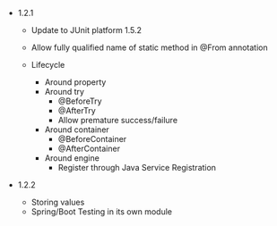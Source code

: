 - 1.2.1

  - Update to JUnit platform 1.5.2

  - Allow fully qualified name of static method in @From annotation

  - Lifecycle
    - Around property
    - Around try
      - @BeforeTry
      - @AfterTry      
      - Allow premature success/failure
    - Around container
      - @BeforeContainer
      - @AfterContainer
    - Around engine
      - Register through Java Service Registration
  
- 1.2.2

  - Storing values
  - Spring/Boot Testing in its own module
 

